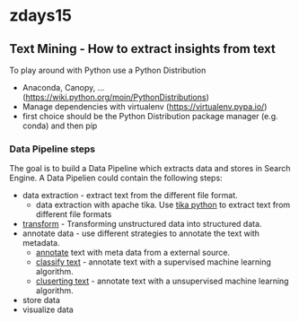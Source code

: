# zdays15
## Text Mining - How to extract insights from text
To play around with Python use a Python Distribution
- Anaconda, Canopy, ... (https://wiki.python.org/moin/PythonDistributions)
- Manage dependencies with virtualenv (https://virtualenv.pypa.io/)
- first choice should be the Python Distribution package manager (e.g. conda) and then pip



### Data Pipeline steps
The goal is to build a Data Pipeline which extracts data and stores in Search Engine. A Data Pipelien could contain the following steps:
- data extraction - extract text from the different file format. 
    * data extraction with apache tika. Use [tika python](https://github.com/chrismattmann/tika-python) to extract text from different file formats
- [transform](unstructured_data.ipynb) - Transforming unstructured data into structured data.
- annotate data - use different strategies to annotate the text with metadata.
    * [annotate](annotate_data.ipynb) text with meta data from a external source.
    * [classify text](classify_text.ipynb) - annotate text with a supervised machine learning algorithm.
    * [cluserting text](clustering_text.ipynb) - annotate text with a unsupervised machine learning algorithm.
- store data
- visualize data
